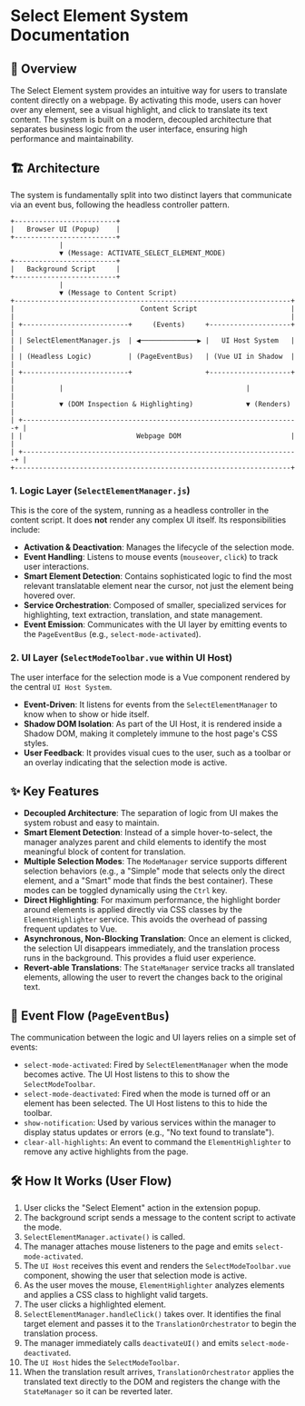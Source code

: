 # Select Element System Documentation

## 🎯 Overview

The Select Element system provides an intuitive way for users to translate content directly on a webpage. By activating this mode, users can hover over any element, see a visual highlight, and click to translate its text content. The system is built on a modern, decoupled architecture that separates business logic from the user interface, ensuring high performance and maintainability.

## 🏗️ Architecture

The system is fundamentally split into two distinct layers that communicate via an event bus, following the headless controller pattern.

```
+-------------------------+
|   Browser UI (Popup)    |
+-------------------------+
            |
            ▼ (Message: ACTIVATE_SELECT_ELEMENT_MODE)
+-------------------------+
|   Background Script     |
+-------------------------+
            |
            ▼ (Message to Content Script)
+--------------------------------------------------------------------+
|                               Content Script                       |
|                                                                    |
| +--------------------------+     (Events)     +--------------------+ |
| | SelectElementManager.js  | ◀──────────────▶ |   UI Host System   | |
| | (Headless Logic)         | (PageEventBus)   | (Vue UI in Shadow  | |
| +--------------------------+                  +--------------------+ |
|           |                                             |            |
|           ▼ (DOM Inspection & Highlighting)             ▼ (Renders)  |
| +--------------------------------------------------------------------+ |
| |                            Webpage DOM                           | |
| +--------------------------------------------------------------------+ |
+--------------------------------------------------------------------+
```

### 1. Logic Layer (`SelectElementManager.js`)
This is the core of the system, running as a headless controller in the content script. It does **not** render any complex UI itself. Its responsibilities include:
- **Activation & Deactivation**: Manages the lifecycle of the selection mode.
- **Event Handling**: Listens to mouse events (`mouseover`, `click`) to track user interactions.
- **Smart Element Detection**: Contains sophisticated logic to find the most relevant translatable element near the cursor, not just the element being hovered over.
- **Service Orchestration**: Composed of smaller, specialized services for highlighting, text extraction, translation, and state management.
- **Event Emission**: Communicates with the UI layer by emitting events to the `PageEventBus` (e.g., `select-mode-activated`).

### 2. UI Layer (`SelectModeToolbar.vue` within UI Host)
The user interface for the selection mode is a Vue component rendered by the central `UI Host System`. 
- **Event-Driven**: It listens for events from the `SelectElementManager` to know when to show or hide itself.
- **Shadow DOM Isolation**: As part of the UI Host, it is rendered inside a Shadow DOM, making it completely immune to the host page's CSS styles.
- **User Feedback**: It provides visual cues to the user, such as a toolbar or an overlay indicating that the selection mode is active.

## ✨ Key Features

- **Decoupled Architecture**: The separation of logic from UI makes the system robust and easy to maintain.
- **Smart Element Detection**: Instead of a simple hover-to-select, the manager analyzes parent and child elements to identify the most meaningful block of content for translation.
- **Multiple Selection Modes**: The `ModeManager` service supports different selection behaviors (e.g., a "Simple" mode that selects only the direct element, and a "Smart" mode that finds the best container). These modes can be toggled dynamically using the `Ctrl` key.
- **Direct Highlighting**: For maximum performance, the highlight border around elements is applied directly via CSS classes by the `ElementHighlighter` service. This avoids the overhead of passing frequent updates to Vue.
- **Asynchronous, Non-Blocking Translation**: Once an element is clicked, the selection UI disappears immediately, and the translation process runs in the background. This provides a fluid user experience.
- **Revert-able Translations**: The `StateManager` service tracks all translated elements, allowing the user to revert the changes back to the original text.

## 🔄 Event Flow (`PageEventBus`)
The communication between the logic and UI layers relies on a simple set of events:

- `select-mode-activated`: Fired by `SelectElementManager` when the mode becomes active. The UI Host listens to this to show the `SelectModeToolbar`.
- `select-mode-deactivated`: Fired when the mode is turned off or an element has been selected. The UI Host listens to this to hide the toolbar.
- `show-notification`: Used by various services within the manager to display status updates or errors (e.g., "No text found to translate").
- `clear-all-highlights`: An event to command the `ElementHighlighter` to remove any active highlights from the page.

## 🛠️ How It Works (User Flow)

1.  User clicks the "Select Element" action in the extension popup.
2.  The background script sends a message to the content script to activate the mode.
3.  `SelectElementManager.activate()` is called.
4.  The manager attaches mouse listeners to the page and emits `select-mode-activated`.
5.  The `UI Host` receives this event and renders the `SelectModeToolbar.vue` component, showing the user that selection mode is active.
6.  As the user moves the mouse, `ElementHighlighter` analyzes elements and applies a CSS class to highlight valid targets.
7.  The user clicks a highlighted element.
8.  `SelectElementManager.handleClick()` takes over. It identifies the final target element and passes it to the `TranslationOrchestrator` to begin the translation process.
9.  The manager immediately calls `deactivateUI()` and emits `select-mode-deactivated`.
10. The `UI Host` hides the `SelectModeToolbar`.
11. When the translation result arrives, `TranslationOrchestrator` applies the translated text directly to the DOM and registers the change with the `StateManager` so it can be reverted later.
